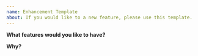 ```yaml
---
name: Enhancement Template
about: If you would like to a new feature, please use this template.
---
```


<!-- required -->
**What features would you like to have?**



<!-- optional -->
**Why?**


